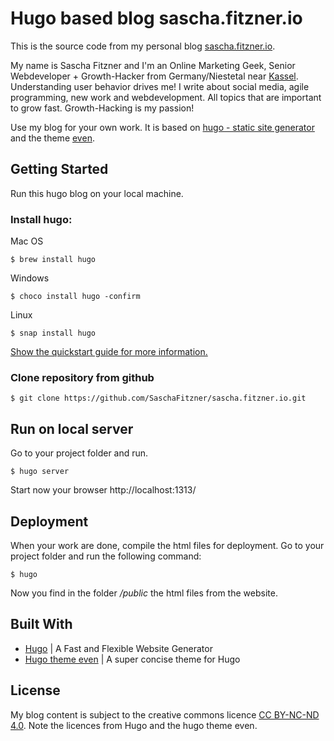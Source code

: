# Hugo based blog sascha.fitzner.io

This is the source code from my personal blog [sascha.fitzner.io](http://sascha.fitzner.io). 

My name is Sascha Fitzner and I'm an Online Marketing Geek, Senior Webdeveloper + Growth-Hacker from Germany/Niestetal near [Kassel](https://goo.gl/Lkow2v). Understanding user behavior drives me! I write about social media, agile programming, new work and webdevelopment. All topics that are important to grow fast. Growth-Hacking is my passion!

Use my blog for your own work. It is based on [hugo - static site generator](http://gohugo.io/) and the theme [even](https://github.com/olOwOlo/hugo-theme-even).

## Getting Started

Run this hugo blog on your local machine.

### Install hugo:

Mac OS

```
$ brew install hugo
```

Windows

```
$ choco install hugo -confirm
```

Linux

```
$ snap install hugo
```

[Show the quickstart guide for more information.](http://gohugo.io/getting-started/quick-start/)

### Clone repository from github

```
$ git clone https://github.com/SaschaFitzner/sascha.fitzner.io.git
```

## Run on local server

Go to your project folder and run.

```
$ hugo server
```

Start now your browser http://localhost:1313/

## Deployment

When your work are done, compile the html files for deployment. Go to your project folder and run the following command:

```
$ hugo
```

Now you find in the folder */public* the html files from the website.

## Built With

* [Hugo](https://gohugo.io/) | A Fast and Flexible Website Generator
* [Hugo theme even](https://github.com/olOwOlo/hugo-theme-even) | A super concise theme for Hugo

## License

My blog content is subject to the creative commons licence [CC BY-NC-ND 4.0](https://creativecommons.org/licenses/by-nc-nd/4.0/). Note the licences from Hugo and the hugo theme even. 